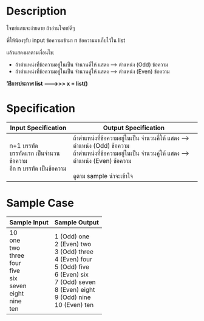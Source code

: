 # Description
โจทย์แสนจะง่ายดาย ถ้าอ่านโจทย์ดีๆ

พี่ให้น้องๆรับ input ข้อความเข้ามา n ข้อความมาเก็บไว้ใน list

แล้วแสดงผลตามเงื่อนไข:
   - ถ้าตำแหน่งที่ข้อความอยู่ในเป็น จำนวนคี่ให้ แสดง --> ตำแหน่ง (Odd) ข้อความ
   - ถ้าตำแหน่งที่ข้อความอยู่ในเป็น จำนวนคู่ให้ แสดง --> ตำแหน่ง (Even) ข้อความ

**วิธีการประกาศ list --->>> x = list()**


# Specification
| Input Specification | Output Specification |
| - | - |
| n+1 บรรทัด <br> บรรทัดแรก เป็นจำนวน ข้อความ <br> อีก n บรรทัด เป็นข้อความ | ถ้าตำแหน่งที่ข้อความอยู่ในเป็น จำนวนคี่ให้ แสดง --> ตำแหน่ง (Odd) ข้อความ <br> ถ้าตำแหน่งที่ข้อความอยู่ในเป็น จำนวนคู่ให้ แสดง --> ตำแหน่ง (Even) ข้อความ <br><br> ดูตาม sample น่าจะเข้าใจ |


# Sample Case
| Sample Input | Sample Output |
| - | - |
| 10 <br> one <br> two <br> three <br> four <br> five <br> six <br> seven <br> eight <br> nine <br> ten | 1 (Odd) one <br> 2 (Even) two <br> 3 (Odd) three <br> 4 (Even) four <br> 5 (Odd) five <br> 6 (Even) six <br> 7 (Odd) seven <br> 8 (Even) eight <br> 9 (Odd) nine <br> 10 (Even) ten |
